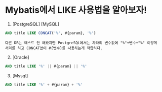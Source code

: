 # Mybatis에서 LIKE 사용법을 알아보자!

1. [PostgreSQL] [MySQL] 
```sql
AND title LIKE CONCAT('%', #{param}, '%')
```
```
다른 DB는 테스트 안 해봤지만 PostgreSQL에서는 차라리 변수값에 "%"+변수+"%" 이렇게 처리를 하고 CONCAT없이 #{변수}를 사용하는게 적합하다.
```


2. [Oracle] 
```sql
AND title LIKE '%' || #{param} || '%'
```

3. [Mssql]
```sql
AND title LIKE '%' + #{param} + '%'
```